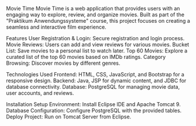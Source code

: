 Movie Time
Movie Time is a web application that provides users with an engaging way to explore, review, and organize movies. Built as part of the "Praktikum Anwendungssysteme" course, this project focuses on creating a seamless and interactive film experience.

Features
User Registration & Login: Secure registration and login process.
Movie Reviews: Users can add and view reviews for various movies.
Bucket List: Save movies to a personal list to watch later.
Top 60 Movies: Explore a curated list of the top 60 movies based on IMDb ratings.
Category Browsing: Discover movies by different genres.

Technologies Used
Frontend: HTML, CSS, JavaScript, and Bootstrap for a responsive design.
Backend: Java, JSP for dynamic content, and JDBC for database connectivity.
Database: PostgreSQL for managing movie data, user accounts, and reviews.

Installation
Setup Environment: Install Eclipse IDE and Apache Tomcat 9.
Database Configuration: Configure PostgreSQL with the provided tables.
Deploy Project: Run on Tomcat Server from Eclipse.
